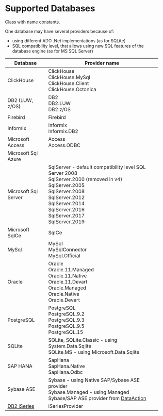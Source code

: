 # Supported Databases

[Class with name constants](https://linq2db.github.io/api/LinqToDB.ProviderName.html).

One database may have several providers because of:

* using different ADO .Net implementations (as for SQLite)
* SQL compatibility level, that allows using new SQL features of the database engine (as for MS SQL Server)

| Database| Provider name |
|--|--|
|ClickHouse| ClickHouse<br/>ClickHouse.MySql<br/>ClickHouse.Client<br/>ClickHouse.Octonica |
|DB2 (LUW, z/OS)| DB2<br/>DB2.LUW<br/>DB2.z/OS |
|Firebird |Firebird |
|Informix |Informix<br/>Informix.DB2 |
|Microsoft Access |Access<br/>Access.ODBC |
|Microsoft Sql Azure | |
|Microsoft Sql Server |SqlServer - default compatibility level SQL Server 2008<br/>SqlServer.2000 (removed in v4)<br/>SqlServer.2005<br/>SqlServer.2008<br/>SqlServer.2012<br/>SqlServer.2014<br/>SqlServer.2016<br/>SqlServer.2017<br/>SqlServer.2019 |
|Microsoft SqlCe |SqlCe |
|MySql |MySql<br/>MySqlConnector<br/>MySql.Official |
|Oracle |Oracle<br/>Oracle.11.Managed</br>Oracle.11.Native<br/>Oracle.11.Devart<br/>Oracle.Managed</br>Oracle.Native<br/>Oracle.Devart |
|PostgreSQL |PostgreSQL<br/>PostgreSQL.9.2<br/>PostgreSQL.9.3<br/>PostgreSQL.9.5<br/>PostgreSQL.15 |
|SQLite |SQLite, SQLite.Classic - using System.Data.Sqlite<br>SQLite.MS - using Microsoft.Data.Sqlite |
|SAP HANA |SapHana<br/>SapHana.Native<br/>SapHana.Odbc |
|Sybase ASE |Sybase - using Native SAP/Sybase ASE provider<br/>Sybase.Managed - using Managed Sybase/SAP ASE provider from [DataAction](https://github.com/DataAction/AdoNetCore.AseClient) |
|[DB2 iSeries](https://github.com/LinqToDB4iSeries/Linq2DB4iSeries) |iSeriesProvider |
